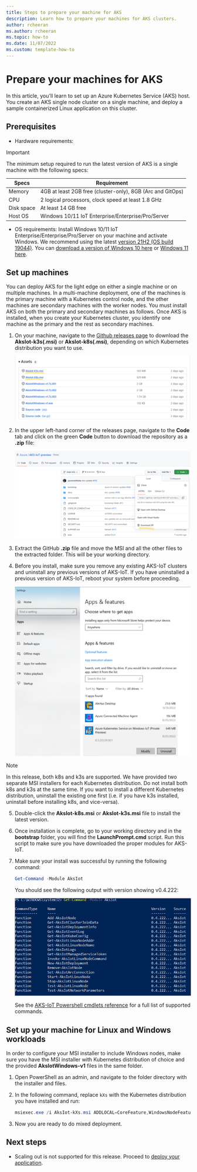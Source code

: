 ```yaml
---
title: Steps to prepare your machine for AKS
description: Learn how to prepare your machines for AKS clusters. 
author: rcheeran
ms.author: rcheeran
ms.topic: how-to
ms.date: 11/07/2022
ms.custom: template-how-to
---
```


# Prepare your machines for AKS

In this article, you'll learn to set up an Azure Kubernetes Service (AKS) host. You create an AKS single node cluster on a single machine, and deploy a sample containerized Linux application on this cluster.

## Prerequisites

- Hardware requirements:

> [!IMPORTANT]
> The minimum setup required to run the latest version of AKS is a single machine with the following specs:

| Specs | Requirement |
| ---------- | --------- |
| Memory | 4GB at least 2GB free (cluster-only), 8GB (Arc and GitOps) |
| CPU | 2 logical processors, clock speed at least 1.8 GHz |
| Disk space | At least 14 GB free |
| Host OS | Windows 10/11 IoT Enterprise/Enterprise/Pro/Server |

- OS requirements: Install Windows 10/11 IoT Enterprise/Enterprise/Pro/Server on your machine and activate Windows. We recommend using the latest [version 21H2 (OS build 19044)](/windows/release-health/release-information). You can [download a version of Windows 10 here](https://www.microsoft.com/software-download/windows10) or [Windows 11 here](https://www.microsoft.com/software-download/windows11).

## Set up machines

You can deploy AKS for the light edge on either a single machine or on multiple machines. In a multi-machine deployment, one of the machines is the primary machine with a Kubernetes control node, and the other machines are secondary machines with the worker nodes. You must install AKS on both the primary and secondary machines as follows. Once AKS is installed, when you create your Kubernetes cluster, you identify one machine as the primary and the rest as secondary machines.

1. On your machine, navigate to the [Github releases page](https://github.com/Azure/AKS-IoT-preview/releases) to download the **AksIot-k3s(.msi)** or **AksIot-k8s(.msi)**, depending on which Kubernetes distribution you want to use.

   ![AKS on Windows release page](media/aks-lite/aks-lite-release-assets.png)

2. In the upper left-hand corner of the releases page, navigate to the **Code** tab and click on the green **Code** button to download the repository as a **.zip** file:  

   ![repository download](media/aks-lite/aks-lite-download-zip.png)

3. Extract the GitHub **.zip** file and move the MSI and all the other files to the extracted folder. This will be your working directory.

4. Before you install, make sure you remove any existing AKS-IoT clusters and uninstall any previous versions of AKS-IoT. If you have uninstalled a previous version of AKS-IoT, reboot your system before proceeding.

   ![uninstall](media/aks-lite/aks-lite-uninstall.png)

> [!NOTE]
> In this release, both k8s and k3s are supported. We have provided two separate MSI installers for each Kubernetes distribution. Do not install both k8s and k3s at the same time. If you want to install a different Kubernetes distribution, uninstall the existing one first (i.e. if you have k3s installed, uninstall before installing k8s, and vice-versa).

5. Double-click the **AksIot-k8s.msi** or **AksIot-k3s.msi** file to install the latest version.

6. Once installation is complete, go to your working directory and in the **bootstrap** folder, you will find the **LaunchPrompt.cmd** script. Run this script to make sure you have downloaded the proper modules for AKS-IoT.

7. Make sure your install was successful by running the following command:

    ```powershell
    Get-Command -Module AksIot
    ```

    You should see the following output with version showing v0.4.222:

    ![aksiot modules installed](media/aks-lite/aks-lite-modules-installed.png)

    See the [AKS-IoT Powershell cmdlets reference](./reference/aks-lite-ps/index.md) for a full list of supported commands.

## Set up your machine for Linux and Windows workloads

In order to configure your MSI installer to include Windows nodes, make sure you have the MSI installer with Kubernetes distribution of choice and the provided **AksIotWindows-v1** files in the same folder.

1. Open PowerShell as an admin, and navigate to the folder directory with the installer and files.

2. In the following command, replace `kXs` with the Kubernetes distribution you have installed and run:

    ```powershell
    msiexec.exe /i AksIot-kXs.msi ADDLOCAL=CoreFeature,WindowsNodeFeature
    ```

3. Now you are ready to do mixed deployment.

## Next steps

- Scaling out is not supported for this release. Proceed to [deploy your application](/docs/deploying-workloads.md).
